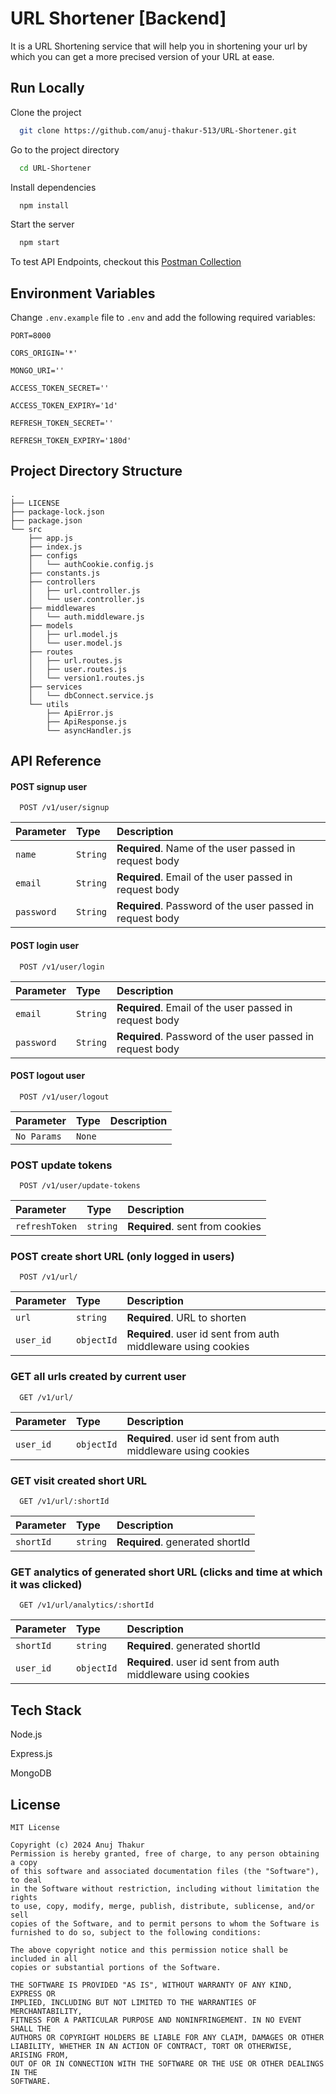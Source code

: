 
# URL Shortener [Backend]

It is a URL Shortening service that will help you in shortening your url by which you can get a more precised version of your URL at ease.



## Run Locally

Clone the project

```bash
  git clone https://github.com/anuj-thakur-513/URL-Shortener.git
```

Go to the project directory

```bash
  cd URL-Shortener
```

Install dependencies

```bash
  npm install
```

Start the server

```bash
  npm start
```

To test API Endpoints, checkout this [Postman Collection](https://www.postman.com/altimetry-saganist-53324669/workspace/github/collection/17929702-7ff4222d-8e33-4bd3-bd29-4ea32d568e98?action=share&creator=17929702&active-environment=17929702-ba6d93c4-f3a8-4aa5-983e-70fa33d4640d)


## Environment Variables

Change `.env.example` file to `.env` and add the following required variables:

`PORT=8000`

`CORS_ORIGIN='*'`

`MONGO_URI=''`

`ACCESS_TOKEN_SECRET=''`

`ACCESS_TOKEN_EXPIRY='1d'`

`REFRESH_TOKEN_SECRET=''`

`REFRESH_TOKEN_EXPIRY='180d'`



## Project Directory Structure

```
.
├── LICENSE
├── package-lock.json
├── package.json
└── src
    ├── app.js
    ├── index.js
    ├── configs
    │   └── authCookie.config.js
    ├── constants.js
    ├── controllers
    │   ├── url.controller.js
    │   └── user.controller.js
    ├── middlewares
    │   └── auth.middleware.js
    ├── models
    │   ├── url.model.js
    │   └── user.model.js
    ├── routes
    │   ├── url.routes.js
    │   ├── user.routes.js
    │   └── version1.routes.js
    ├── services
    │   └── dbConnect.service.js
    └── utils
        ├── ApiError.js
        ├── ApiResponse.js
        └── asyncHandler.js
```


## API Reference

#### POST signup user

```http
  POST /v1/user/signup
```

| Parameter | Type     | Description                |
| :-------- | :------- | :------------------------- |
| `name` | `String` | **Required**. Name of the user passed in request body |
| `email` | `String` |**Required**. Email of the user passed in request body |
| `password` | `String` |**Required**. Password of the user passed in request body |

#### POST login user

```http
  POST /v1/user/login
```

| Parameter | Type     | Description                |
| :-------- | :------- | :------------------------- |
| `email` | `String` |**Required**. Email of the user passed in request body |
| `password` | `String` |**Required**. Password of the user passed in request body |

#### POST logout user

```http
  POST /v1/user/logout
```

| Parameter | Type     | Description                       |
| :-------- | :------- | :-------------------------------- |
| `No Params`      | `None` | |


### POST update tokens
```http
  POST /v1/user/update-tokens
```

| Parameter | Type     | Description                       |
| :-------- | :------- | :-------------------------------- |
| `refreshToken`      | `string` | **Required**. sent from cookies |



### POST create short URL (only logged in users) 
```http
  POST /v1/url/
```

| Parameter | Type     | Description                       |
| :-------- | :------- | :-------------------------------- |
| `url`      | `string` | **Required**. URL to shorten |
| `user_id`      | `objectId` | **Required**. user id sent from auth middleware using cookies |

### GET all urls created by current user

```http
  GET /v1/url/
```

| Parameter | Type     | Description                       |
| :-------- | :------- | :-------------------------------- |
| `user_id`      | `objectId` | **Required**. user id sent from auth middleware using cookies |

### GET visit created short URL 
```http
  GET /v1/url/:shortId
```

| Parameter | Type     | Description                       |
| :-------- | :------- | :-------------------------------- |
| `shortId`      | `string` | **Required**. generated shortId |

### GET analytics of generated short URL (clicks and time at which it was clicked)
```http
  GET /v1/url/analytics/:shortId
```

| Parameter | Type     | Description                       |
| :-------- | :------- | :-------------------------------- |
| `shortId`      | `string` | **Required**. generated shortId |
| `user_id`      | `objectId` | **Required**. user id sent from auth middleware using cookies |

## Tech Stack
Node.js

Express.js

MongoDB


## License

```
MIT License

Copyright (c) 2024 Anuj Thakur
Permission is hereby granted, free of charge, to any person obtaining a copy
of this software and associated documentation files (the "Software"), to deal
in the Software without restriction, including without limitation the rights
to use, copy, modify, merge, publish, distribute, sublicense, and/or sell
copies of the Software, and to permit persons to whom the Software is
furnished to do so, subject to the following conditions:

The above copyright notice and this permission notice shall be included in all
copies or substantial portions of the Software.

THE SOFTWARE IS PROVIDED "AS IS", WITHOUT WARRANTY OF ANY KIND, EXPRESS OR
IMPLIED, INCLUDING BUT NOT LIMITED TO THE WARRANTIES OF MERCHANTABILITY,
FITNESS FOR A PARTICULAR PURPOSE AND NONINFRINGEMENT. IN NO EVENT SHALL THE
AUTHORS OR COPYRIGHT HOLDERS BE LIABLE FOR ANY CLAIM, DAMAGES OR OTHER
LIABILITY, WHETHER IN AN ACTION OF CONTRACT, TORT OR OTHERWISE, ARISING FROM,
OUT OF OR IN CONNECTION WITH THE SOFTWARE OR THE USE OR OTHER DEALINGS IN THE
SOFTWARE.
```

